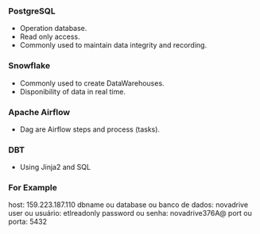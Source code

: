 ### PostgreSQL
- Operation database.
- Read only access.
- Commonly used to maintain data integrity and recording.
  
### Snowflake
- Commonly used to create DataWarehouses.
- Disponibility of data in real time.

### Apache Airflow
- Dag are Airflow steps and process (tasks).

### DBT
- Using Jinja2 and SQL

### For Example
host: 159.223.187.110
dbname ou database ou banco de dados: novadrive
user ou usuário: etlreadonly
password ou senha: novadrive376A@
port ou porta: 5432